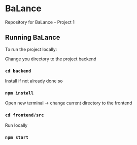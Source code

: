 # BaLance
Repository for BaLance - Project 1

## Running BaLance
To run the project locally:

Change you directory to the project backend
### `cd backend`
Install if not already done so 
### `npm install`
Open new terminal -> change current directory to the frontend
### `cd frontend/src`

Run locally 
### `npm start`


